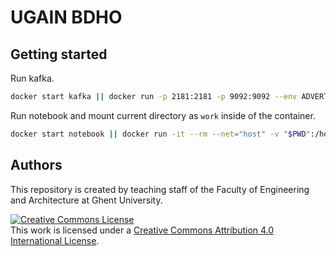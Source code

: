 # UGAIN BDHO

## Getting started

Run kafka.

```bash
docker start kafka || docker run -p 2181:2181 -p 9092:9092 --env ADVERTISED_HOST=0.0.0.0 --env ADVERTISED_PORT=9092 --name kafka spotify/kafka
```

Run notebook and mount current directory as `work` inside of the container.

```bash
docker start notebook || docker run -it --rm --net="host" -v "$PWD":/home/jovyan/work jupyter/pyspark-notebook --name notebook
```

## Authors

This repository is created by teaching staff of the Faculty of Engineering and Architecture at Ghent University.

<a rel="license" href="http://creativecommons.org/licenses/by/4.0/"><img alt="Creative Commons License" style="border-width:0" src="https://i.creativecommons.org/l/by/4.0/88x31.png" /></a><br />This work is licensed under a <a rel="license" href="http://creativecommons.org/licenses/by/4.0/">Creative Commons Attribution 4.0 International License</a>.
